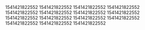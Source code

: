 1541421822552
1541421822552
1541421822552
1541421822552
1541421822552
1541421822552
1541421822552
1541421822552
1541421822552
1541421822552
1541421822552
1541421822552
1541421822552
1541421822552
1541421822552